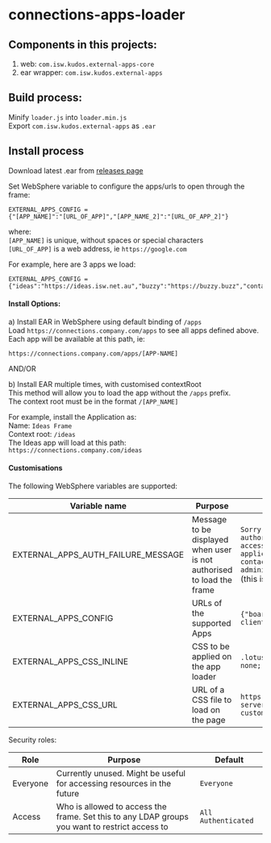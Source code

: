 # connections-apps-loader

## Components in this projects:

1. web: `com.isw.kudos.external-apps-core`
2. ear wrapper: `com.isw.kudos.external-apps`

## Build process:

Minify `loader.js` into `loader.min.js`  
Export `com.isw.kudos.external-apps` as `.ear`

## Install process

Download latest .ear from [releases page](https://github.com/isw-kudos/connections-apps-loader/releases)

Set WebSphere variable to configure the apps/urls to open through the frame:

```
EXTERNAL_APPS_CONFIG =
{"[APP_NAME]":"[URL_OF_APP]","[APP_NAME_2]":"[URL_OF_APP_2]"}
```

where:  
`[APP_NAME]` is unique, without spaces or special characters  
`[URL_OF_APP]` is a web address, ie `https://google.com`

For example, here are 3 apps we load:

```
EXTERNAL_APPS_CONFIG =
{"ideas":"https://ideas.isw.net.au","buzzy":"https://buzzy.buzz","contacts":"https://apps.isw.net.au"}
```

#### Install Options:

a) Install EAR in WebSphere using default binding of `/apps`  
Load `https://connections.company.com/apps` to see all apps defined above.  
Each app will be available at this path, ie:

```
https://connections.company.com/apps/[APP-NAME]
```

AND/OR

b) Install EAR multiple times, with customised contextRoot  
This method will allow you to load the app without the `/apps` prefix.  
The context root must be in the format `/[APP_NAME]`

For example, install the Application as:  
Name: `Ideas Frame`  
Context root: `/ideas`  
The Ideas app will load at this path:  
`https://connections.company.com/ideas`

#### Customisations

The following WebSphere variables are supported:

| Variable name                      | Purpose                                                               | Example                                                                                                                            |
| ---------------------------------- | --------------------------------------------------------------------- | ---------------------------------------------------------------------------------------------------------------------------------- |
| EXTERNAL_APPS_AUTH_FAILURE_MESSAGE | Message to be displayed when user is not authorised to load the frame | `Sorry, you are not authorised/licenced to access this application. Please contact your administrator.` </br>(this is the default) |
| EXTERNAL_APPS_CONFIG               | URLs of the supported Apps                                            | `{"boards":"https://dev-client.isw.net.au"}`                                                                                       |
| EXTERNAL_APPS_CSS_INLINE           | CSS to be applied on the app loader                                   | `.lotusSearch { display: none; }`                                                                                                  |
| EXTERNAL_APPS_CSS_URL              | URL of a CSS file to load on the page                                 | `https://my-server.example.com/app-custom.css`                                                                                     |

Security roles:

| Role     | Purpose                                                                                        | Default             |
| -------- | ---------------------------------------------------------------------------------------------- | ------------------- |
| Everyone | Currently unused. Might be useful for accessing resources in the future                        | `Everyone`          |
| Access   | Who is allowed to access the frame. Set this to any LDAP groups you want to restrict access to | `All Authenticated` |
